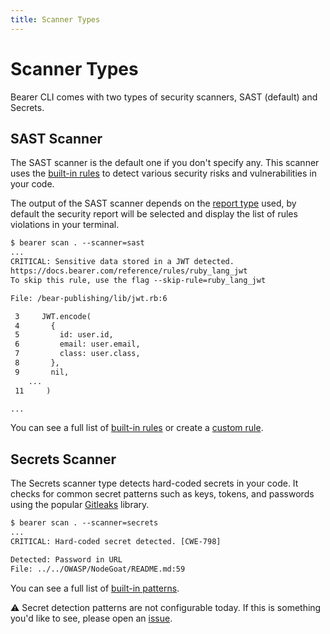 ```yaml
---
title: Scanner Types
---
```


# Scanner Types

Bearer CLI comes with two types of security scanners, SAST (default) and Secrets. 

## SAST Scanner

The SAST scanner is the default one if you don't specify any.
This scanner uses the [built-in rules](/reference/rules) to detect various security risks and vulnerabilities in your code.

The output of the SAST scanner depends on the [report type](/explanations/reports) used, by default the security report will be selected and display the list of rules violations in your terminal.

```txt
$ bearer scan . --scanner=sast
...
CRITICAL: Sensitive data stored in a JWT detected.
https://docs.bearer.com/reference/rules/ruby_lang_jwt
To skip this rule, use the flag --skip-rule=ruby_lang_jwt

File: /bear-publishing/lib/jwt.rb:6

 3     JWT.encode(
 4       {
 5         id: user.id,
 6         email: user.email,
 7         class: user.class,
 8       },
 9       nil,
 	...
 11     )

...
```

You can see a full list of [built-in rules](/reference/rules) or create a [custom rule](/guides/custom-rule/).


## Secrets Scanner

The Secrets scanner type detects hard-coded secrets in your code. It checks for common secret patterns such as keys, tokens, and passwords using the popular [Gitleaks](https://gitleaks.io/) library.

```txt
$ bearer scan . --scanner=secrets
...
CRITICAL: Hard-coded secret detected. [CWE-798]

Detected: Password in URL
File: ../../OWASP/NodeGoat/README.md:59
```

You can see a full list of [built-in patterns](https://github.com/Bearer/bearer/blob/main/pkg/detectors/gitleaks/gitlab_config.toml).

⚠️ Secret detection patterns are not configurable today. If this is something you'd like to see, please open an [issue](https://github.com/Bearer/bearer/issues).


